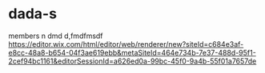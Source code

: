 # dada-s
members
n
dmd
d,fmdfmsdf
https://editor.wix.com/html/editor/web/renderer/new?siteId=c684e3af-e8cc-48a8-b654-04f3ae619ebb&metaSiteId=464e734b-7e37-488d-95f1-2cef94bc1161&editorSessionId=a626ed0a-99bc-45f0-9a4b-55f01a7657de
